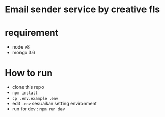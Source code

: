 # Email sender service by creative fls

# requirement
- node v8
- mongo 3.6

# How to run
- clone this repo
- `npm install`
- `cp .env.example .env`
- edit `.env` sesuaikan setting environment
- run for dev : `npm run dev`
